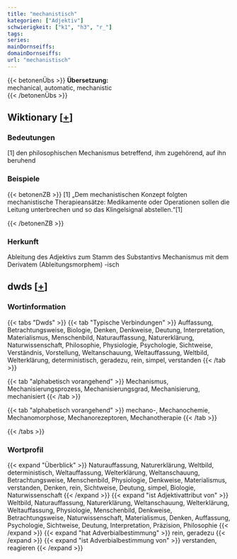 ```yaml
---
title: "mechanistisch"
kategorien: ["Adjektiv"]
schwierigkeit: ["k1", "h3", "r_"]
tags:
series:
mainDornseiffs:
domainDornseiffs:
url: "mechanistisch"
---
```


{{< betonenÜbs >}}
**Übersetzung:**  
mechanical, automatic, mechanistic  
{{< /betonenÜbs >}}

## Wiktionary [[+](https://de.wiktionary.org/wiki/mechanistisch)]

### Bedeutungen
[1] den philosophischen Mechanismus betreffend, ihm zugehörend, auf ihn beruhend  

### Beispiele
{{< betonenZB >}}
[1] „Dem mechanistischen Konzept folgten mechanistische Therapieansätze: Medikamente oder Operationen sollen die Leitung unterbrechen und so das Klingelsignal abstellen.“[1]  

{{< /betonenZB >}}
### Herkunft
Ableitung des Adjektivs zum Stamm des Substantivs Mechanismus mit dem Derivatem (Ableitungsmorphem) -isch  



## dwds [[+](https://www.dwds.de/wb/mechanistisch)]

### Wortinformation
{{< tabs "Dwds" >}}
{{< tab "Typische Verbindungen" >}}
Auffassung, Betrachtungsweise, Biologie, Denken, Denkweise, Deutung, Interpretation, Materialismus, Menschenbild, Naturauffassung, Naturerklärung, Naturwissenschaft, Philosophie, Physiologie, Psychologie, Sichtweise, Verständnis, Vorstellung, Weltanschauung, Weltauffassung, Weltbild, Welterklärung, deterministisch, geradezu, rein, simpel, verstanden
{{< /tab >}}

{{< tab "alphabetisch vorangehend" >}}
Mechanismus, Mechanisierungsprozess, Mechanisierungsgrad, Mechanisierung, mechanisiert
{{< /tab >}}

{{< tab "alphabetisch vorangehend" >}}
mechano-, Mechanochemie, Mechanomorphose, Mechanorezeptoren, Mechanotherapie
{{< /tab >}}

{{< /tabs >}}

### Wortprofil
{{< expand "Überblick" >}} Naturauffassung, Naturerklärung, Weltbild, deterministisch, Weltauffassung, Welterklärung, Weltanschauung, Betrachtungsweise, Menschenbild, Physiologie, Denkweise, Materialismus, verstanden, Denken, rein, Sichtweise, Deutung, simpel, Biologie, Naturwissenschaft {{< /expand >}}
{{< expand "ist Adjektivattribut von" >}} Weltbild, Naturauffassung, Naturerklärung, Weltanschauung, Welterklärung, Weltauffassung, Physiologie, Menschenbild, Denkweise, Betrachtungsweise, Naturwissenschaft, Materialismus, Denken, Auffassung, Psychologie, Sichtweise, Deutung, Interpretation, Präzision, Philosophie {{< /expand >}}
{{< expand "hat Adverbialbestimmung" >}} rein, geradezu {{< /expand >}}
{{< expand "ist Adverbialbestimmung von" >}} verstanden, reagieren {{< /expand >}}

